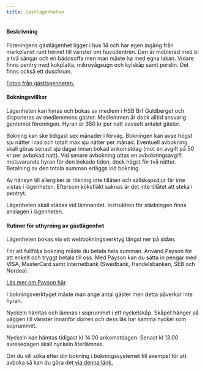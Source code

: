 ```yaml
---
title: Gästlägenheten
---
```


#### Beskrivning

Föreningens gästlägenhet ligger i hus 14 och har egen ingång från markplanet runt hörnet till vänster om huvudentrén. Den är möblerad med bl a två sängar och en bäddsoffa men man måste ha med egna lakan. Vidare finns pentry med kokplatta, mikrovågsugn och kylskåp samt porslin. Det finns också ett duschrum. 

[Foton från gästlägenheten.](/foton-fran-gaestlaegenheten)

#### Bokningsvillkor

Lägenheten kan hyras och bokas av medlem i HSB Brf Guldberget och disponeras av medlemmens gäster. Medlemmen är dock alltid ansvarig gentemot föreningen. Hyran är 350 kr per natt oavsett antalet gäster.

Bokning kan ske tidigast sex månader i förväg. Bokningen kan avse högst sju nätter i rad och totalt max sju nätter per månad. Eventuell avbokning skall göras senast sju dagar innan bokad ankomstdag (mot en avgift på 50 kr per avbokad natt). Vid senare avbokning uttas en avbokningsavgift motsvarande hyran för den bokade tiden, dock högst för två nätter. Betalning av den totala summan erläggs vid bokning.

Av hänsyn till allergiker är rökning inte tillåten och sällskapsdjur får inte vistas i lägenheten. Eftersom köksfläkt saknas är det inte tillåtet att steka i pentryt.

Lägenheten skall städas vid lämnandet. Instruktion för städningen finns anslagen i lägenheten.

#### Rutiner för uthyrning av gästlägenhet

Lägenheten bokas via ett webbokningsverktyg längst ner på sidan.

För att fullfölja bokning måste du betala hela summan. Använd Payson för att enkelt och tryggt betala till oss. Med Payson kan du sätta in pengar med VISA, MasterCard samt internetbank (Swedbank, Handelsbanken, SEB och Nordea).

[Läs mer om Payson här](http://www.payson.se).

I bokningsverktyget måste man ange antal gäster men detta påverkar inte hyran.

Nyckeln hämtas och lämnas i soprummet i ett nyckelskåp. Skåpet hänger på väggen till vänster innanför dörren och dess lås har samma nyckel som soprummet.

Nyckeln kan hämtas tidigast kl 14.00 ankomstdagen. Senast kl 13.00 avresedagen skall nyckeln återlämnas.

Om du vill söka efter din bokning i bokningssystemet till exempel för att avboka så kan du göra det[ via denna länk.](https://secured.sirvoy.com/engine/html/527fd8dc47266.html?widget=review)


<script async data-form-id="527fd8dc47266" src="https://secured.sirvoy.com/widget/sirvoy.js"></script>